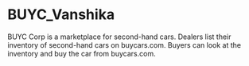 # BUYC_Vanshika
BUYC Corp is a marketplace for second-hand cars. Dealers list their inventory of second-hand cars on buycars.com. Buyers can look at the inventory and buy the car from buycars.com.
